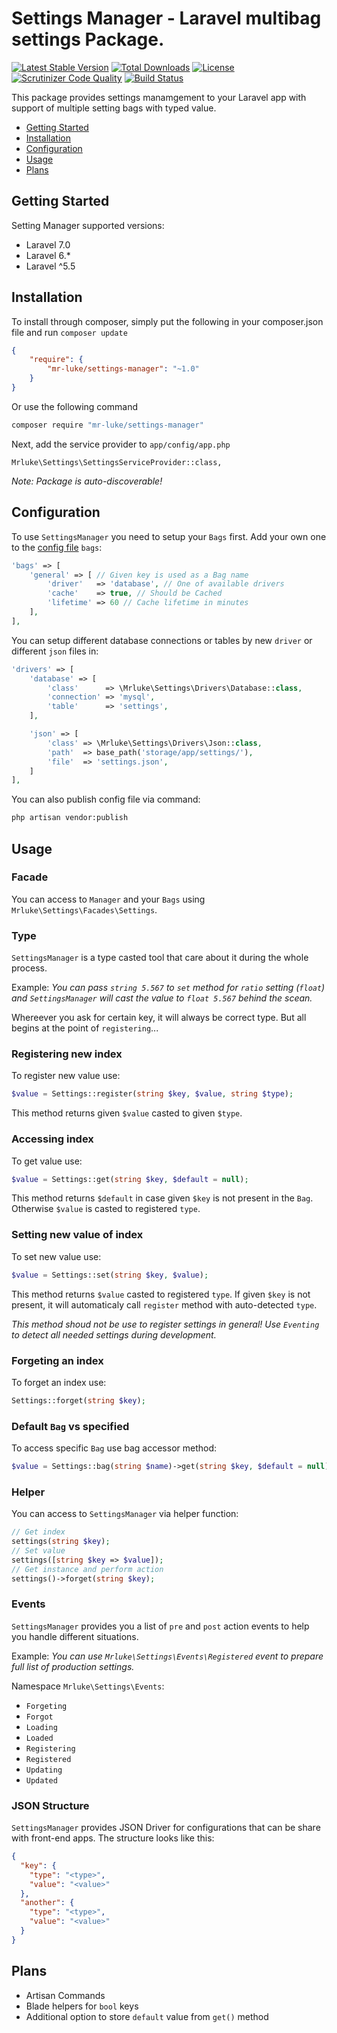 Settings Manager - Laravel multibag settings Package.
==============

[![Latest Stable Version](https://poser.pugx.org/mr-luke/settings-manager/v/stable)](https://packagist.org/packages/mr-luke/settings-manager)
[![Total Downloads](https://poser.pugx.org/mr-luke/settings-manager/downloads)](https://packagist.org/packages/mr-luke/settings-manager)
[![License](https://poser.pugx.org/mr-luke/settings-manager/license)](https://packagist.org/packages/mr-luke/settings-manager)
[![Scrutinizer Code Quality](https://scrutinizer-ci.com/g/mr-luke/settings-manager/badges/quality-score.png?b=master)](https://scrutinizer-ci.com/g/mr-luke/settings-manager/?branch=master)
[![Build Status](https://scrutinizer-ci.com/g/mr-luke/settings-manager/badges/build.png?b=master)](https://scrutinizer-ci.com/g/mr-luke/settings-manager/build-status/master)

This package provides settings manamgement to your Laravel app with support of multiple setting bags with typed value.

* [Getting Started](#getting-started)
* [Installation](#installation)
* [Configuration](#configuration)
* [Usage](#usage)
* [Plans](#plans)

## Getting Started

Setting Manager supported versions:
* Laravel 7.0
* Laravel 6.*
* Laravel ^5.5

## Installation

To install through composer, simply put the following in your composer.json file and run `composer update`

```json
{
    "require": {
        "mr-luke/settings-manager": "~1.0"
    }
}
```
Or use the following command

```bash
composer require "mr-luke/settings-manager"
```

Next, add the service provider to `app/config/app.php`

```
Mrluke\Settings\SettingsServiceProvider::class,
```
*Note: Package is auto-discoverable!*

## Configuration

To use `SettingsManager` you need to setup your `Bags` first. Add your own one to the [config file](config/settings-manager.php) `bags`:

```php
'bags' => [
    'general' => [ // Given key is used as a Bag name
        'driver'   => 'database', // One of available drivers
        'cache'    => true, // Should be Cached
        'lifetime' => 60 // Cache lifetime in minutes
	],
],
```

You can setup different database connections or tables by new `driver` or different `json` files in:

```php
'drivers' => [
    'database' => [
        'class'      => \Mrluke\Settings\Drivers\Database::class,
        'connection' => 'mysql',
        'table'      => 'settings',
    ],

    'json' => [
        'class' => \Mrluke\Settings\Drivers\Json::class,
        'path'  => base_path('storage/app/settings/'),
        'file'  => 'settings.json',
    ]
],
```

You can also publish config file via command:
```bash
php artisan vendor:publish
```

## Usage

### Facade

You can access to `Manager` and your `Bags` using `Mrluke\Settings\Facades\Settings`.

### Type

`SettingsManager` is a type casted tool that care about it during the whole process.

Example: *You can pass `string 5.567` to `set` method for `ratio` setting (`float`) and `SettingsManager` will cast the value to `float 5.567` behind the scean.*

Whereever you ask for certain key, it will always be correct type. But all begins at the point of `registering`...

### Registering new index

To register new value use:
```php
$value = Settings::register(string $key, $value, string $type);
```
This method returns given `$value` casted to given `$type`.

### Accessing index

To get value use:
```php
$value = Settings::get(string $key, $default = null);
```
This method returns `$default` in case given `$key` is not present in the `Bag`. Otherwise `$value` is casted to registered `type`.

### Setting new value of index

To set new value use:
```php
$value = Settings::set(string $key, $value);
```
This method returns `$value` casted to registered `type`. If given `$key` is not present, it will automaticaly call `register` method with auto-detected `type`.

*This method shoud not be use to register settings in general! Use `Eventing` to detect all needed settings during development.*

### Forgeting  an index

To forget an index use:
```php
Settings::forget(string $key);
```

### Default `Bag` vs specified

To access specific `Bag` use bag accessor method:
 ```php
$value = Settings::bag(string $name)->get(string $key, $default = null);
```

### Helper

You can access to `SettingsManager` via helper function:
```php
// Get index
settings(string $key);
// Set value
settings([string $key => $value]);
// Get instance and perform action
settings()->forget(string $key);
```

### Events

`SettingsManager` provides you a list of `pre` and `post` action events to help you handle different situations.

Example: *You can use `Mrluke\Settings\Events\Registered` event to prepare full list of production settings.*

Namespace `Mrluke\Settings\Events`:

* `Forgeting`
* `Forgot`
* `Loading`
* `Loaded`
* `Registering`
* `Registered`
* `Updating`
* `Updated`

### JSON Structure

`SettingsManager` provides JSON Driver for configurations that can be share with front-end apps. The structure looks like this:

```json
{
  "key": {
    "type": "<type>",
    "value": "<value>"
  },
  "another": {
    "type": "<type>",
    "value": "<value>"
  }
}
```

## Plans

* Artisan Commands
* Blade helpers for `bool` keys
* Additional option to store `default` value from `get()` method
